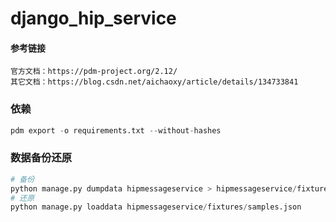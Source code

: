 # django_hip_service

#### 参考链接

```
官方文档：https://pdm-project.org/2.12/
其它文档：https://blog.csdn.net/aichaoxy/article/details/134733841
```

### 依赖
```python
pdm export -o requirements.txt --without-hashes
```

### 数据备份还原
```python
# 备份
python manage.py dumpdata hipmessageservice > hipmessageservice/fixtures/samples.json
# 还原
python manage.py loaddata hipmessageservice/fixtures/samples.json

```